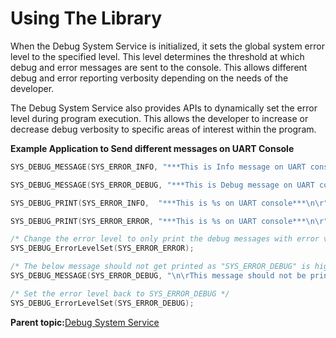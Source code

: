 # Using The Library

When the Debug System Service is initialized, it sets the global system error level to the specified level. This level determines the threshold at which debug and error messages are sent to the console. This allows different debug and error reporting verbosity depending on the needs of the developer.

The Debug System Service also provides APIs to dynamically set the error level during program execution. This allows the developer to increase or decrease debug verbosity to specific areas of interest within the program.

**Example Application to Send different messages on UART Console**

```c
SYS_DEBUG_MESSAGE(SYS_ERROR_INFO, "***This is Info message on UART console***\n\r");

SYS_DEBUG_MESSAGE(SYS_ERROR_DEBUG, "***This is Debug message on UART console***\n\r");

SYS_DEBUG_PRINT(SYS_ERROR_INFO,  "***This is %s on UART console***\n\r", "Info Print");

SYS_DEBUG_PRINT(SYS_ERROR_ERROR, "***This is %s on UART console***\n\r", "Error Print");

/* Change the error level to only print the debug messages with error value set to SYS_ERROR_ERROR or lower */
SYS_DEBUG_ErrorLevelSet(SYS_ERROR_ERROR);

/* The below message should not get printed as "SYS_ERROR_DEBUG" is higher than "SYS_ERROR_ERROR" */
SYS_DEBUG_MESSAGE(SYS_ERROR_DEBUG, "\n\rThis message should not be printed!");

/* Set the error level back to SYS_ERROR_DEBUG */
SYS_DEBUG_ErrorLevelSet(SYS_ERROR_DEBUG);

```

**Parent topic:**[Debug System Service](GUID-4F625306-2206-49B1-8846-60C97E40A440.md)

